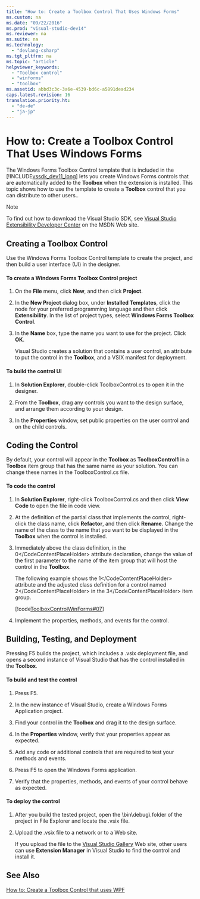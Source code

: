 ```yaml
---
title: "How to: Create a Toolbox Control That Uses Windows Forms"
ms.custom: na
ms.date: "09/22/2016"
ms.prod: "visual-studio-dev14"
ms.reviewer: na
ms.suite: na
ms.technology: 
  - "devlang-csharp"
ms.tgt_pltfrm: na
ms.topic: "article"
helpviewer_keywords: 
  - "Toolbox control"
  - "winforms"
  - "toolbox"
ms.assetid: abbd3c3c-3a6e-4539-bd6c-a5891dead234
caps.latest.revision: 16
translation.priority.ht: 
  - "de-de"
  - "ja-jp"
---
```

# How to: Create a Toolbox Control That Uses Windows Forms
The Windows Forms Toolbox Control template that is included in the [!INCLUDE[vssdk_dev11_long](../vs140/includes/vssdk_dev11_long_md.md)] lets you create Windows Forms controls that are automatically added to the **Toolbox** when the extension is installed. This topic shows how to use the template to create a **Toolbox** control that you can distribute to other users..  
  
> [!NOTE]
>  To find out how to download the Visual Studio SDK, see [Visual Studio Extensibility Developer Center](http://go.microsoft.com/fwlink/?linkid=121964) on the MSDN Web site.  
  
## Creating a Toolbox Control  
 Use the Windows Forms Toolbox Control template to create the project, and then build a user interface (UI) in the designer.  
  
#### To create a Windows Forms Toolbox Control project  
  
1.  On the **File** menu, click **New**, and then click **Project**.  
  
2.  In the **New Project** dialog box, under **Installed Templates**, click the node for your preferred programming language and then click **Extensibility**. In the list of project types, select **Windows Forms Toolbox Control**.  
  
3.  In the **Name** box, type the name you want to use for the project. Click **OK**.  
  
     Visual Studio creates a solution that contains a user control, an attribute to put the control in the **Toolbox**, and a VSIX manifest for deployment.  
  
#### To build the control UI  
  
1.  In **Solution Explorer**, double-click ToolboxControl.cs to open it in the designer.  
  
2.  From the **Toolbox**, drag any controls you want to the design surface, and arrange them according to your design.  
  
3.  In the **Properties** window, set public properties on the user control and on the child controls.  
  
## Coding the Control  
 By default, your control will appear in the **Toolbox** as **ToolboxControl1** in a **Toolbox** item group that has the same name as your solution. You can change these names in the ToolboxControl.cs file.  
  
#### To code the control  
  
1.  In **Solution Explorer**, right-click ToolboxControl.cs and then click **View Code** to open the file in code view.  
  
2.  At the definition of the partial class that implements the control, right-click the class name, click **Refactor**, and then click **Rename**. Change the name of the class to the name that you want to be displayed in the **Toolbox** when the control is installed.  
  
3.  Immediately above the class definition, in the <CodeContentPlaceHolder>0\</CodeContentPlaceHolder> attribute declaration, change the value of the first parameter to the name of the item group that will host the control in the **Toolbox**.  
  
     The following example shows the <CodeContentPlaceHolder>1\</CodeContentPlaceHolder> attribute and the adjusted class definition for a control named <CodeContentPlaceHolder>2\</CodeContentPlaceHolder> in the <CodeContentPlaceHolder>3\</CodeContentPlaceHolder> item group.  
  
     [!code[ToolboxControlWinForms#07](../vs140/codesnippet/CSharp/how-to--create-a-toolbox-control-that-uses-windows-forms_1.cs)]  
  
4.  Implement the properties, methods, and events for the control.  
  
## Building, Testing, and Deployment  
 Pressing F5 builds the project, which includes a .vsix deployment file, and opens a second instance of Visual Studio that has the control installed in the **Toolbox**.  
  
#### To build and test the control  
  
1.  Press F5.  
  
2.  In the new instance of Visual Studio, create a Windows Forms Application project.  
  
3.  Find your control in the **Toolbox** and drag it to the design surface.  
  
4.  In the **Properties** window, verify that your properties appear as expected.  
  
5.  Add any code or additional controls that are required to test your methods and events.  
  
6.  Press F5 to open the Windows Forms application.  
  
7.  Verify that the properties, methods, and events of your control behave as expected.  
  
#### To deploy the control  
  
1.  After you build the tested project, open the \bin\debug\ folder of the project in File Explorer and locate the .vsix file.  
  
2.  Upload the .vsix file to a network or to a Web site.  
  
     If you upload the file to the [Visual Studio Gallery](http://go.microsoft.com/fwlink/?LinkID=123847) Web site, other users can use **Extension Manager** in Visual Studio to find the control and install it.  
  
## See Also  
 [How to: Create a Toolbox Control that uses WPF](../vs140/creating-a-wpf-toolbox-control.md)